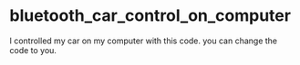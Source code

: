 # bluetooth_car_control_on_computer
 I controlled my car on my computer with this code. you can change the code to you.
